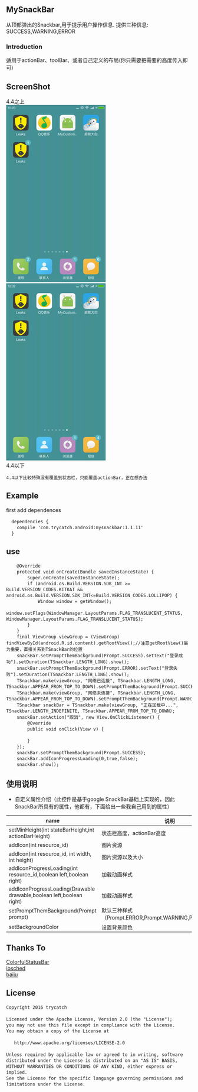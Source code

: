 ## MySnackBar
从顶部弹出的Snackbar,用于提示用户操作信息.
提供三种信息: SUCCESS,WARNING,ERROR

### Introduction
适用于actionBar、toolBar、或者自己定义的布局(你只需要把需要的高度传入即可)

## ScreenShot
4.4之上<br>
![TSnackbar](images/gifsss.gif "5.0 sample")
![TSnackbar](images/gif.gif "5.0 sample")
<br>4.4以下<br>
```
4.4以下比较特殊没有覆盖到状态栏，只能覆盖actionBar，正在想办法
```

## Example
 first add dependences
```
  dependencies {
    compile 'com.trycatch.android:mysnackbar:1.1.11'
  }
```

## use
```
    @Override
    protected void onCreate(Bundle savedInstanceState) {
        super.onCreate(savedInstanceState);
        if (android.os.Build.VERSION.SDK_INT >= Build.VERSION_CODES.KITKAT && android.os.Build.VERSION.SDK_INT<=Build.VERSION_CODES.LOLLIPOP) {
            Window window = getWindow();
            window.setFlags(WindowManager.LayoutParams.FLAG_TRANSLUCENT_STATUS, WindowManager.LayoutParams.FLAG_TRANSLUCENT_STATUS);
        }
    }
    final ViewGroup viewGroup = (ViewGroup) findViewById(android.R.id.content).getRootView();//注意getRootView()最为重要，直接关系到TSnackBar的位置
    snackBar.setPromptThemBackground(Prompt.SUCCESS).setText("登录成功").setDuration(TSnackbar.LENGTH_LONG).show();
    snackBar.setPromptThemBackground(Prompt.ERROR).setText("登录失败").setDuration(TSnackbar.LENGTH_LONG).show();
    TSnackbar.make(viewGroup, "网络已连接", TSnackbar.LENGTH_LONG, TSnackbar.APPEAR_FROM_TOP_TO_DOWN).setPromptThemBackground(Prompt.SUCCESS).show();
    TSnackbar.make(viewGroup, "网络未连接", TSnackbar.LENGTH_LONG, TSnackbar.APPEAR_FROM_TOP_TO_DOWN).setPromptThemBackground(Prompt.WARNING).show();
    TSnackbar snackBar = TSnackbar.make(viewGroup, "正在加载中...", TSnackbar.LENGTH_INDEFINITE, TSnackbar.APPEAR_FROM_TOP_TO_DOWN);
    snackBar.setAction("取消", new View.OnClickListener() {
        @Override
        public void onClick(View v) {

        }
    });
    snackBar.setPromptThemBackground(Prompt.SUCCESS);
    snackBar.addIconProgressLoading(0,true,false);
    snackBar.show();
```
## 使用说明

* 自定义属性介绍（此控件是基于google SnackBar基础上实现的，因此SnackBar所具有的属性，他都有，下面给出一些我自己用到的属性）

name | 说明
-----|------
setMinHeight(int stateBarHeight,int actionBarHeight)| 状态栏高度，actionBar高度
addIcon(int resource_id)        |     图片资源
addIcon(int resource_id, int width, int height)    |图片资源以及大小
addIconProgressLoading(int resource_id,boolean left,boolean right)   | 加载动画样式
addIconProgressLoading(Drawable drawable,boolean left,boolean right)    | 加载动画样式
setPromptThemBackground(Prompt prompt)    | 默认三种样式（Prompt.ERROR,Prompt.WARNING,Prompt.SUCCESS）
setBackgroundColor    |  设置背景颜色

## Thanks To
<a href="https://github.com/hongyangAndroid/ColorfulStatusBar" target="_blank">ColorfulStatusBar</a>
<br>
<a href="https://github.com/google/iosched" target="_blank">iosched</a>
<br>
<a href="https://github.com/baiiu/TSnackbar">baiiu</a>

## License

```
Copyright 2016 trycatch

Licensed under the Apache License, Version 2.0 (the "License");
you may not use this file except in compliance with the License.
You may obtain a copy of the License at

   http://www.apache.org/licenses/LICENSE-2.0

Unless required by applicable law or agreed to in writing, software
distributed under the License is distributed on an "AS IS" BASIS,
WITHOUT WARRANTIES OR CONDITIONS OF ANY KIND, either express or implied.
See the License for the specific language governing permissions and
limitations under the License.
```